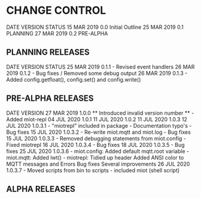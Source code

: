 # CHANGE CONTROL

DATE         VERSION  STATUS
15 MAR 2019  0.0      Initial Outline
25 MAR 2019  0.1      PLANNING
27 MAR 2019  0.2      PRE-ALPHA

## PLANNING RELEASES

DATE         VERSION  STATUS
25 MAR 2019  0.1.1
    - Revised event handlers
26 MAR 2019  0.1.2
    - Bug fixes / Removed some debug output
26 MAR 2019  0.1.3
    - Added config.getfloat(), config.set() and config.write()

## PRE-ALPHA RELEASES

DATE         VERSION
27 MAR 2019  1.0.0  ** Introduced invalid version number **
    - Added miot-repl
04 JUL 2020  1.0.1
11 JUL 2020  1.0.2
11 JUL 2020  1.0.3
12 JUL 2020  1.0.3.1
    - "miotrepl" included in package
    - Documentation typo's
    - Bug fixes
15 JUL 2020  1.0.3.2
    - Re-write miot.mqtt and miot.log
    - Bug fixes
15 JUL 2020  1.0.3.3
    - Removed debugging statements from miot.config
    - Fixed miotrepl
16 JUL 2020  1.0.3.4
    - Bug fixes
18 JUL 2020  1.0.3.5
    - Bug fixes
25 JUL 2020  1.0.3.6
    - miot.config: Added default mqtt.root variable
    - miot.mqtt: Added lwt()
    - miotrepl:
        Tidied up header
        Added ANSI color to MQTT messages and Errors
        Bug fixes
        Several improvements
26 JUL 2020  1.0.3.7
    - Moved scripts from bin to scripts
    - included miot (shell script)

## ALPHA RELEASES
